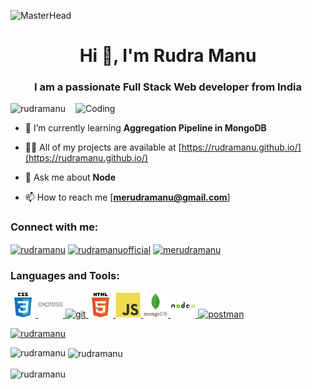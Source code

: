 ![MasterHead](https://qrangers.com/wp-content/uploads/2021/09/Banner-Introduction-to-3D-Animation.png)
<h1 align="center">Hi 👋, I'm Rudra Manu</h1>
<h3 align="center">I am a passionate Full Stack Web developer from India</h3>
<!-- <img align="right" alt="Coding" width="400" src="https://gifdb.com/images/high/animated-man-computer-coding-nae6mec378lsg1i3.webp"> -->
<img align="right" alt="Coding" width="400" src="https://img.etimg.com/thumb/msid-84146083,width-1015,height-761,imgsize-638053,resizemode-8/prime/technology-and-startups/booting-up-developer-economy-how-tech-startups-are-helping-coders-build-and-test-software-faster.jpg">
<p align="left"> <img src="https://komarev.com/ghpvc/?username=rudramanu&label=Profile%20views&color=0e75b6&style=flat" alt="rudramanu" /> </p>



- 🌱 I’m currently learning **Aggregation Pipeline in MongoDB**

- 👨‍💻 All of my projects are available at [https://rudramanu.github.io/](https://rudramanu.github.io/)

- 💬 Ask me about **Node**

- 📫 How to reach me [**merudramanu@gmail.com**]
<h3 align="left">Connect with me:</h3>
<p align="left">
<a href="https://linkedin.com/in/rudramanu" target="blank"><img align="center" src="https://raw.githubusercontent.com/rahuldkjain/github-profile-readme-generator/master/src/images/icons/Social/linked-in-alt.svg" alt="rudramanu" height="30" width="40" /></a>
<a href="https://instagram.com/rudramanuofficial" target="blank"><img align="center" src="https://raw.githubusercontent.com/rahuldkjain/github-profile-readme-generator/master/src/images/icons/Social/instagram.svg" alt="rudramanuofficial" height="30" width="40" /></a>
<a href="https://www.leetcode.com/merudramanu" target="blank"><img align="center" src="https://raw.githubusercontent.com/rahuldkjain/github-profile-readme-generator/master/src/images/icons/Social/leet-code.svg" alt="merudramanu" height="30" width="40" /></a>
</p>




<h3 align="left">Languages and Tools:</h3>
<p align="left"> <a href="https://www.w3schools.com/css/" target="_blank" rel="noreferrer"> <img src="https://raw.githubusercontent.com/devicons/devicon/master/icons/css3/css3-original-wordmark.svg" alt="css3" width="40" height="40"/> </a> <a href="https://expressjs.com" target="_blank" rel="noreferrer"> <img src="https://raw.githubusercontent.com/devicons/devicon/master/icons/express/express-original-wordmark.svg" alt="express" width="40" height="40"/> </a> <a href="https://git-scm.com/" target="_blank" rel="noreferrer"> <img src="https://www.vectorlogo.zone/logos/git-scm/git-scm-icon.svg" alt="git" width="40" height="40"/> </a> <a href="https://www.w3.org/html/" target="_blank" rel="noreferrer"> <img src="https://raw.githubusercontent.com/devicons/devicon/master/icons/html5/html5-original-wordmark.svg" alt="html5" width="40" height="40"/> </a> <a href="https://developer.mozilla.org/en-US/docs/Web/JavaScript" target="_blank" rel="noreferrer"> <img src="https://raw.githubusercontent.com/devicons/devicon/master/icons/javascript/javascript-original.svg" alt="javascript" width="40" height="40"/> </a> <a href="https://www.mongodb.com/" target="_blank" rel="noreferrer"> <img src="https://raw.githubusercontent.com/devicons/devicon/master/icons/mongodb/mongodb-original-wordmark.svg" alt="mongodb" width="40" height="40"/> </a> <a href="https://nodejs.org" target="_blank" rel="noreferrer"> <img src="https://raw.githubusercontent.com/devicons/devicon/master/icons/nodejs/nodejs-original-wordmark.svg" alt="nodejs" width="40" height="40"/> </a> <a href="https://postman.com" target="_blank" rel="noreferrer"> <img src="https://www.vectorlogo.zone/logos/getpostman/getpostman-icon.svg" alt="postman" width="40" height="40"/> </a> </p>
<p align="left"> <a href="https://github.com/ryo-ma/github-profile-trophy"><img src="https://github-profile-trophy.vercel.app/?username=rudramanu" alt="rudramanu" /></a> </p>
<p><img align="left" src="https://github-readme-stats.vercel.app/api/top-langs?username=rudramanu&show_icons=true&locale=en&layout=compact" alt="rudramanu" /></p>

<p>&nbsp;<img align="center" src="https://github-readme-stats.vercel.app/api?username=rudramanu&show_icons=true&locale=en" alt="rudramanu" /></p>

<p><img align="center" src="https://github-readme-streak-stats.herokuapp.com/?user=rudramanu&" alt="rudramanu" /></p>

